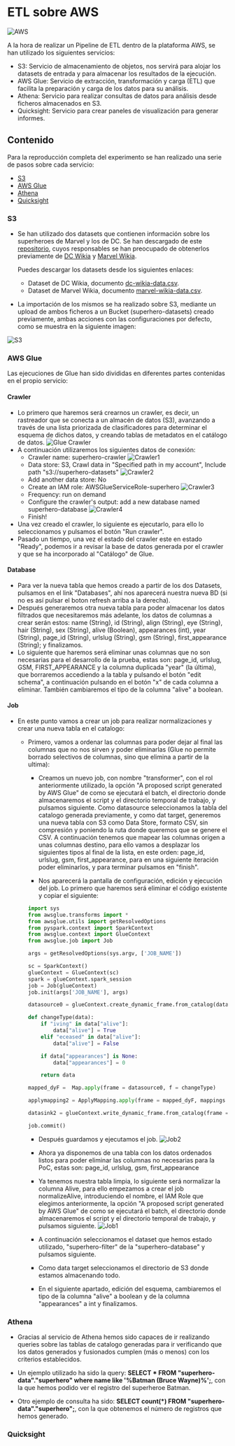 # ETL sobre AWS

![AWS](assets/images/aws.png "Amazon Web Services")

A la hora de realizar un Pipeline de ETL dentro de la plataforma AWS, se han utilizado los siguientes servicios:

- S3: Servicio de almacenamiento de objetos, nos servirá para alojar los datasets de entrada y para almacenar los resultados de la ejecución.
- AWS Glue: Servicio de extracción, transformación y carga (ETL) que facilita la preparación y carga de los datos para su análisis.
- Athena: Servicio para realizar consultas de datos para análisis desde ficheros almacenados en S3.
- Quicksight: Servicio para crear paneles de visualización para generar informes.

## Contenido

Para la reproducción completa del experimento se han realizado una serie de pasos sobre cada servicio:

- [S3](S3)
- [AWS Glue](AWS-Glue)
- [Athena](Athena)
- [Quicksight](Quicksight)

### S3

  - Se han utilizado dos datasets que contienen información sobre los superheroes de Marvel y los de DC. Se han descargado de este [repositorio](https://github.com/fivethirtyeight/data/tree/master/comic-characters), cuyos responsables se han preocupado de obtenerlos previamente de [DC Wikia](http://dc.wikia.com/wiki/Main_Page) y [Marvel Wikia](http://marvel.wikia.com/wiki/Main_Page).

    Puedes descargar los datasets desde los siguientes enlaces:

    - Dataset de DC Wikia, documento [dc-wikia-data.csv](data/dc-wikia-data.csv).
    - Dataset de Marvel Wikia, documento [marvel-wikia-data.csv](data/marvel-wikia-data.csv).

  - La importación de los mismos se ha realizado sobre S3, mediante un upload de ambos ficheros a un Bucket (superhero-datasets) creado previamente, ambas acciones con las configuraciones por defecto, como se muestra en la siguiente imagen:

  ![S3](assets/images/s3.png "S3")

### AWS Glue

Las ejecuciones de Glue han sido divididas en diferentes partes contenidas en el propio servicio:

#### Crawler

  - Lo primero que haremos será crearnos un crawler, es decir, un rastreador que se conecta a un almacén de datos (S3), avanzando a través de una lista priorizada de clasificadores para determinar el esquema de dichos datos, y creando tablas de metadatos en el catálogo de datos.
  ![Glue Crawler](assets/images/glue1.png "Glue crawler")
  - A continuación utilizaremos los siguientes datos de conexión:
    - Crawler name: superhero-crawler
    ![Crawler1](assets/images/crawler1.png "Crawler1")
    - Data store: S3, Crawl data in "Specified path in my account", Include path "s3://superhero-datasets"
    ![Crawler2](assets/images/crawler2.png "Crawler2")
    - Add another data store: No
    - Create an IAM role: AWSGlueServiceRole-superhero
    ![Crawler3](assets/images/crawler3.png "Crawler3")
    - Frequency: run on demand
    - Configure the crawler's output: add a new database named superhero-database
    ![Crawler4](assets/images/crawler4.png "Crawler4")
    - Finish!
  - Una vez creado el crawler, lo siguiente es ejecutarlo, para ello lo seleccionamos y pulsamos el botón "Run crawler".
  - Pasado un tiempo, una vez el estado del crawler este en estado "Ready", podemos ir a revisar la base de datos generada por el crawler y que se ha incorporado al "Catálogo" de Glue.

#### Database

  - Para ver la nueva tabla que hemos creado a partir de los dos Datasets, pulsamos en el link "Databases", ahí nos aparecerá nuestra nueva BD (si no es así pulsar el boton refresh arriba a la derecha).
  - Después generaremos otra nueva tabla para poder almacenar los datos filtrados que necesitaremos más adelante, los datos de columnas a crear serán estos:
  name (String), id (String), align (String), eye (String), hair (String), sex (String), alive (Boolean), appearances (int), year (String), page_id (String), urlslug (String), gsm (String), first_appearance (String); y finalizamos.
  - Lo siguiente que haremos será eliminar unas columnas que no son necesarias para el desarrollo de la prueba, estas son: page_id, urlslug, GSM, FIRST_APPEARANCE y la columna duplicada "year" (la última), que borraremos accediendo a la tabla y pulsando el botón "edit schema", a continuación pulsando en el botón "x" de cada columna a eliminar. También cambiaremos el tipo de la columna "alive" a boolean.

#### Job

  - En este punto vamos a crear un job para realizar normalizaciones y crear una nueva tabla en el catalogo:
      - Primero, vamos a ordenar las columnas para poder dejar al final las columnas que no nos sirven y poder eliminarlas (Glue no permite borrado selectivos de columnas, sino que elimina a partir de la ultima):

        - Creamos un nuevo job, con nombre "transformer", con el rol anteriormente utilizado, la opción "A proposed script generated by AWS Glue" de como se ejecutará el batch, el directorio donde almacenaremos el script y el directorio temporal de trabajo, y pulsamos siguiente. Como datasource seleccionamos la tabla del catalogo generada previamente, y como dat target, generemos una nueva tabla con S3 como Data Store, formato CSV, sin compresión y poniendo la ruta donde queremos que se genere el CSV. A continuación tenemos que mapear las columnas origen a unas columnas destino, para ello vamos a desplazar los siguientes tipos al final de la lista, en este orden: page_id, urlslug, gsm, first_appearance, para en una siguiente iteración poder eliminarlos, y para terminar pulsamos en "finish".

        - Nos aparecerá la pantalla de configuración, edición y ejecución del job. Lo primero que haremos será eliminar el código existente y copiar el siguiente:

        ```python
        import sys
        from awsglue.transforms import *
        from awsglue.utils import getResolvedOptions
        from pyspark.context import SparkContext
        from awsglue.context import GlueContext
        from awsglue.job import Job

        args = getResolvedOptions(sys.argv, ['JOB_NAME'])

        sc = SparkContext()
        glueContext = GlueContext(sc)
        spark = glueContext.spark_session
        job = Job(glueContext)
        job.init(args['JOB_NAME'], args)

        datasource0 = glueContext.create_dynamic_frame.from_catalog(database = "superhero-database", table_name = "superhero_datasets")

        def changeType(data):
            if "iving" in data["alive"]:
                data["alive"] = True
            elif "eceased" in data["alive"]:
                data["alive"] = False

            if data["appearances"] is None:
                data["appearances"] = 0

            return data

        mapped_dyF =  Map.apply(frame = datasource0, f = changeType)

        applymapping2 = ApplyMapping.apply(frame = mapped_dyF, mappings = [("name", "string", "name", "string"), ("id", "string", "id", "string"), ("align", "string", "align", "string"), ("eye", "string", "eye", "string"), ("hair", "string", "hair", "string"), ("sex", "string", "sex", "string"), ("alive", "string", "alive", "string"), ("appearances", "string", "appearances", "string"), ("year", "string", "year", "string"), ("page_id", "long", "page_id", "long"), ("urlslug", "string", "urlslug", "string"), ("gsm", "string", "gsm", "string"), ("first_appearance", "string", "first_appearance", "string")], transformation_ctx = "applymapping1")

        datasink2 = glueContext.write_dynamic_frame.from_catalog(frame = applymapping2, database = "superhero-data", table_name = "superhero", transformation_ctx = "datasink2")

        job.commit()
        ```
        - Después guardamos y ejecutamos el job.
        ![Job2](assets/images/job2.png "Job2")
        - Ahora ya disponemos de una tabla con los datos ordenados listos para poder eliminar las columnas no necesarias para la PoC, estas son: page_id, urlslug, gsm, first_appearance

        - Ya tenemos nuestra tabla limpia, lo siguiente será normalizar la columna Alive, para ello empezamos a crear el job normalizeAlive, introduciendo el nombre, el IAM Role que elegimos anteriormente, la opción "A proposed script generated by AWS Glue" de como se ejecutará el batch, el directorio donde almacenaremos el script y el directorio temporal de trabajo, y pulsamos siguiente.
        ![Job1](assets/images/job1.png "Job1")
        - A continuación seleccionamos el dataset que hemos estado utilizado, "superhero-filter" de la "superhero-database" y pulsamos siguiente.
        - Como data target seleccionamos el directorio de S3 donde estamos almacenando todo.
        - En el siguiente apartado, edición del esquema, cambiaremos el tipo de la columna "alive" a boolean y de la columna "appearances" a int y finalizamos.

### Athena

- Gracias al servicio de Athena hemos sido capaces de ir realizando queries sobre las tablas de catalogo generadas para ir verificando que los datos generados y fusionados cumplen (más o menos) con los criterios establecidos.

- Un ejemplo utilizado ha sido la query: **SELECT * FROM "superhero-data"."superhero" where name like '%Batman (Bruce Wayne)%';**, con la que hemos podido ver el registro del superheroe Batman.

- Otro ejemplo de consulta ha sido: **SELECT count(*) FROM "superhero-data"."superhero";**, con la que obtenemos el número de registros que hemos generado.
 
### Quicksight
